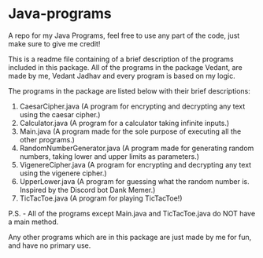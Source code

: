# Java-programs
A repo for my Java Programs, feel free to use any part of the code, just make sure to give me credit!

This is a readme file containing of a brief description of the programs included in this package.
All of the programs in the package Vedant, are made by me,
Vedant Jadhav and every program is based on my logic.

The programs in the package are listed below with their brief descriptions:
1. CaesarCipher.java (A program for encrypting and decrypting any text using the caesar cipher.)
2. Calculator.java (A program for a calculator taking infinite inputs.)
3. Main.java (A program made for the sole purpose of executing all the other programs.)
4. RandomNumberGenerator.java (A program made for generating random numbers, taking lower and upper limits
    as parameters.)
5. VigenereCipher.java (A program for encrypting and decrypting any text using the vigenere cipher.)
6. UpperLower.java (A program for guessing what the random number is. Inspired by the Discord bot Dank Memer.)
7. TicTacToe.java (A program for playing TicTacToe!)

P.S. - All of the programs except Main.java and TicTacToe.java do NOT have a main method.

Any other programs which are in this package are just made by me for fun, and have no primary use.

